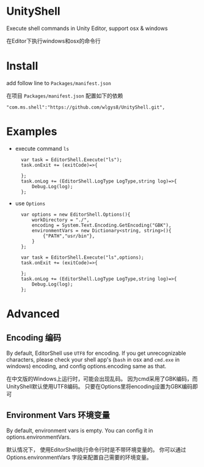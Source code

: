 # UnityShell

Execute shell commands in Unity Editor, support osx & windows

在Editor下执行windows和osx的命令行


# Install 

add follow line to `Packages/manifest.json`

在项目 `Packages/manifest.json` 配置如下的依赖

    "com.ms.shell":"https://github.com/wlgys8/UnityShell.git",

# Examples

* execute command  `ls`

        var task = EditorShell.Execute("ls");
        task.onExit += (exitCode)=>{
            
        };
        task.onLog += (EditorShell.LogType LogType,string log)=>{
            Debug.Log(log);
        };

* use `Options`

        var options = new EditorShell.Options(){
            workDirectory = "./",
            encoding = System.Text.Encoding.GetEncoding("GBK"), 
            environmentVars = new Dictionary<string, string>(){
                {"PATH","usr/bin"},
            }
        };

        var task = EditorShell.Execute("ls",options);
        task.onExit += (exitCode)=>{
            
        };
        task.onLog += (EditorShell.LogType LogType,string log)=>{
            Debug.Log(log);
        };    

# Advanced

## Encoding 编码

By default, EditorShell use `UTF8` for encoding. If you get unrecognizable characters, please check your shell app's (`bash` in osx and `cmd.exe` in windows) encoding, and config options.encoding same as that.

在中文版的Windows上运行时，可能会出现乱码。 因为cmd采用了GBK编码，而UnityShell默认使用UTF8编码。 只要在Options里将encoding设置为GBK编码即可


## Environment Vars 环境变量

By default, environment vars is empty. You can config it in options.environmentVars.

默认情况下， 使用EditorShell执行命令行时是不带环境变量的。 你可以通过Options.environmentVars 字段来配置自己需要的环境变量。


